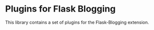 # Plugins for Flask Blogging

This library contains a set of plugins for the Flask-Blogging
extension.

